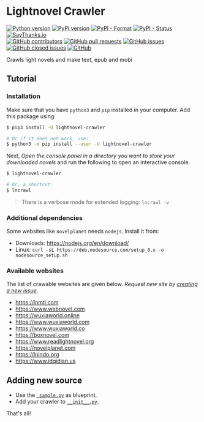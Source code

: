 # Lightnovel Crawler

[![Python version](https://img.shields.io/pypi/pyversions/lightnovel-crawler.svg)](https://pypi.org/project/lightnovel-crawler)
[![PyPI version](https://img.shields.io/pypi/v/lightnovel-crawler.svg)](https://pypi.org/project/lightnovel-crawler)
[![PyPI - Format](https://img.shields.io/pypi/format/lightnovel-crawler.svg)](https://pypi.org/project/lightnovel-crawler)
[![PyPI - Status](https://img.shields.io/pypi/status/lightnovel-crawler.svg)](https://pypi.org/project/lightnovel-crawler)
[![SayThanks.io](https://img.shields.io/badge/Say%20Thanks-!-1EAEDB.svg)](https://saythanks.io/to/dipu-bd)
<br>
[![GitHub contributors](https://img.shields.io/github/contributors/dipu-bd/lightnovel-crawler.svg)](https://github.com/dipu-bd/lightnovel-crawler)
[![GitHub pull requests](https://img.shields.io/github/issues-pr/dipu-bd/lightnovel-crawler.svg)](https://github.com/dipu-bd/lightnovel-crawler/pulls)
[![GitHub issues](https://img.shields.io/github/issues/dipu-bd/lightnovel-crawler.svg)](https://github.com/dipu-bd/lightnovel-crawler/issues)
[![GitHub closed issues](https://img.shields.io/github/issues-closed/dipu-bd/lightnovel-crawler.svg)](https://github.com/dipu-bd/lightnovel-crawler/issues?utf8=%E2%9C%93&q=is%3Aissue+is%3Aclosed+)
[![GitHub](https://img.shields.io/github/license/dipu-bd/lightnovel-crawler.svg)](https://github.com/dipu-bd/lightnovel-crawler/blob/master/VERSION)

Crawls light novels and make text, epub and mobi

## Tutorial

### Installation

Make sure that you have `python3` and `pip` installed in your computer. Add this package using:

```bash
$ pip3 install -U lightnovel-crawler

# Or if it does not work, use:
$ python3 -m pip install --user -U lightnovel-crawler
```

Next, *Open the console panel in a directory you want to store your downloaded novels* and
run the following to open an interactive console.

```bash
$ lightnovel-crawler

# Or, a shortcut:
$ lncrawl
```

> There is a verbose mode for extended logging: `lncrawl -v`

### Additional dependencies

Some websites like `novelplanet` needs `nodejs`. Install it from:

- Downloads: https://nodejs.org/en/download/ 
- Linux: `curl -sL https://deb.nodesource.com/setup_8.x -o nodesource_setup.sh`

### Available websites

The list of crawable websites are given below. *Request new site by [creating a new issue](https://github.com/dipu-bd/lightnovel-crawler/issues)*.

- https://lnmtl.com
- https://www.webnovel.com
- https://wuxiaworld.online
- https://www.wuxiaworld.com
- https://www.wuxiaworld.co
- https://boxnovel.com
- https://www.readlightnovel.org
- https://novelplanet.com
- https://lnindo.org
- https://www.idqidian.us

## Adding new source

- Use the [`_sample.py`](https://github.com/dipu-bd/lightnovel-crawler/blob/master/lightnovel_crawler/_sample.py) as blueprint.
- Add your crawler to [`__init__.py`](https://github.com/dipu-bd/lightnovel-crawler/blob/master/lightnovel_crawler/__init__.py).

That's all!
